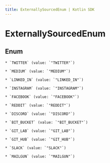 ```yaml
---
title: ExternallySourcedEnum | Kotlin SDK
---
```




# ExternallySourcedEnum

## Enum


    * `TWITTER` (value: `"TWITTER"`)

    * `MEDIUM` (value: `"MEDIUM"`)

    * `LINKED_IN` (value: `"LINKED_IN"`)

    * `INSTAGRAM` (value: `"INSTAGRAM"`)

    * `FACEBOOK` (value: `"FACEBOOK"`)

    * `REDDIT` (value: `"REDDIT"`)

    * `DISCORD` (value: `"DISCORD"`)

    * `BIT_BUCKET` (value: `"BIT_BUCKET"`)

    * `GIT_LAB` (value: `"GIT_LAB"`)

    * `GIT_HUB` (value: `"GIT_HUB"`)

    * `SLACK` (value: `"SLACK"`)

    * `MAILGUN` (value: `"MAILGUN"`)





